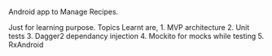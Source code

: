 Android app to Manage Recipes.

Just for learning purpose. Topics Learnt are,
	1.	MVP architecture
	2.	Unit tests
	3.	Dagger2 dependancy injection
	4.	Mockito for mocks while testing
	5.  RxAndroid